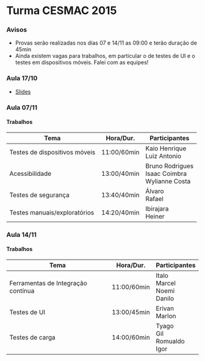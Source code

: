 # Turma CESMAC 2015

### Avisos
* Provas serão realizadas nos dias 07 e 14/11 as 09:00 e terão duração de 45min
* Ainda existem vagas para trabalhos, em particular o de testes de UI e o testes em dispositivos móveis. Falei com as equipes!
### Aula 17/10
* [Slides](https://docs.google.com/presentation/d/1HGwp2REMQzVJLUgn6hYK8kKtBDfK377otZLkykLy2HI/edit?usp=sharing)

### Aula 07/11
#### Trabalhos

| Tema | Hora/Dur. | Participantes |
| --- | --- | --- |
| Testes de dispositivos móveis | 11:00/60min | Kaio Henrique<br>Luiz Antonio || Testes de Sistema Cloud com ferramentas externas | 11:20/40min | Diego Lopes |
| Acessibilidade | 13:00/40min | Bruno Rodrigues<br>Isaac Coimbra<br>Wylianne Costa |
|Testes de segurança|13:40/40min| Álvaro<br>Rafael|
|Testes manuais/exploratórios|14:20/40min|Ibirajara<br>Heiner<br>|

### Aula 14/11

#### Trabalhos

| Tema | Hora/Dur. | Participantes |
| --- | --- | --- |
|Ferramentas de Integração contínua|11:00/60min|Italo<br>Marcel<br>Noemi<br>Danilo|
|Testes de UI|13:00/45min|Erivan<br>Marlon|
|Testes de carga|14:00/60min|Tyago<br>Gil<br>Romualdo<br>Igor|